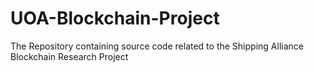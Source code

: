 # UOA-Blockchain-Project
The Repository containing source code related to the Shipping Alliance Blockchain Research Project
